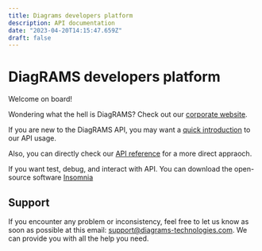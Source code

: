 ```yaml
---
title: Diagrams developers platform
description: API documentation
date: "2023-04-20T14:15:47.659Z"
draft: false
---
```


# DiagRAMS developers platform

Welcome on board!

Wondering what the hell is DiagRAMS? Check out our [corporate website](https://diagrams-technologies.com/en/home/).

If you are new to the DiagRAMS API, you may want a [quick introduction](/authentication) to our API usage.

Also, you can directly check our [API reference](/api-reference) for a more direct appraoch.

If you want test, debug, and interact with API. You can download the open-source software [Insomnia](https://insomnia.rest/download)

## Support

If you encounter any problem or inconsistency, feel free to let us know as soon as possible at this email: [support@diagrams-technologies.com](mailto:support@diagrams-technologies.com?subject=Help+on+DiagRAMS+API).
We can provide you with all the help you need.
